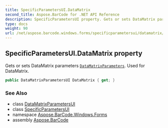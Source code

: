 ```yaml
---
title: SpecificParametersUI.DataMatrix
second_title: Aspose.BarCode for .NET API Reference
description: SpecificParametersUI property. Gets or sets DataMatrix parameters DataMatrixParameters. Used for DataMatrix
type: docs
weight: 90
url: /net/aspose.barcode.windows.forms/specificparametersui/datamatrix/
---
```

## SpecificParametersUI.DataMatrix property

Gets or sets DataMatrix parameters [`DataMatrixParameters`](../../../aspose.barcode.generation/datamatrixparameters/). Used for DataMatrix.

```csharp
public DataMatrixParametersUI DataMatrix { get; }
```

### See Also

* class [DataMatrixParametersUI](../../datamatrixparametersui/)
* class [SpecificParametersUI](../)
* namespace [Aspose.BarCode.Windows.Forms](../../../aspose.barcode.windows.forms/)
* assembly [Aspose.BarCode](../../../)


